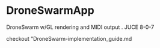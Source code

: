 # DroneSwarmApp
DroneSwarm w/GL rendering and MIDI output .  JUCE 8-0-7

checkout "DroneSwarm-implementation_guide.md
